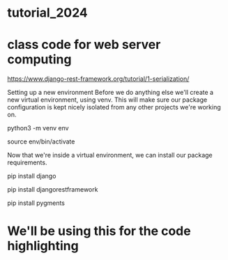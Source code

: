 # tutorial_2024
# class code for web server computing 
https://www.django-rest-framework.org/tutorial/1-serialization/

Setting up a new environment
Before we do anything else we'll create a new virtual environment, using venv. This will make sure our package configuration is kept nicely isolated from any other projects we're working on.

python3 -m venv env

source env/bin/activate

Now that we're inside a virtual environment, we can install our package requirements.


pip install django

pip install djangorestframework

pip install pygments  

# We'll be using this for the code highlighting
